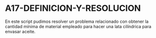 # A17-DEFINICION-Y-RESOLUCION
En este script pudimos resolver un problema relacionado con obtener la cantidad mínima de material empleado para hacer una lata cilíndrica para envasar aceite.
